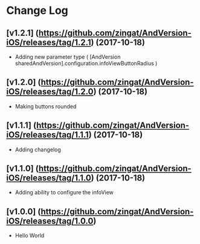 # Change Log
## [v1.2.1] (https://github.com/zingat/AndVersion-iOS/releases/tag/1.2.1) (2017-10-18)
- Adding new parameter type ( [AndVersion sharedAndVersion].configuration.infoViewButtonRadius )

## [v1.2.0] (https://github.com/zingat/AndVersion-iOS/releases/tag/1.2.0) (2017-10-18)
- Making buttons rounded

## [v1.1.1] (https://github.com/zingat/AndVersion-iOS/releases/tag/1.1.1) (2017-10-18)
- Adding changelog

## [v1.1.0] (https://github.com/zingat/AndVersion-iOS/releases/tag/1.1.0) (2017-10-18)
- Adding ability to configure the infoView

## [v1.0.0] (https://github.com/zingat/AndVersion-iOS/releases/tag/1.0.0)
- Hello World
